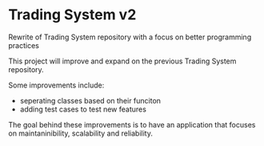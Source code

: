 # Trading System v2
 Rewrite of Trading System repository with a focus on better programming practices

 This project will improve and expand on the previous Trading System repository.
 
 Some improvements include:
* seperating classes based on their funciton
* adding test cases to test new features 
 	
 The goal behind these improvements is to have an application that focuses on maintaninibility, scalability and reliability.
